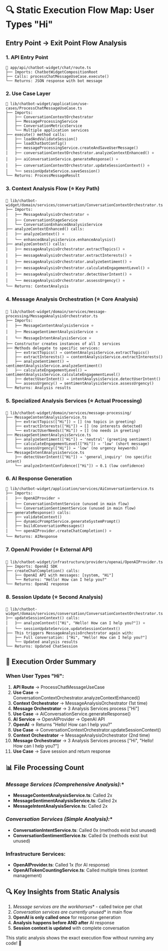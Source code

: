 # 🔍 Static Execution Flow Map: User Types "Hi"

## **Entry Point → Exit Point Flow Analysis**

### **1. API Entry Point**
```
📁 app/api/chatbot-widget/chat/route.ts
├── Imports: ChatbotWidgetCompositionRoot
├── Calls: processChatMessageUseCase.execute()
└── Returns: JSON response with bot message
```

### **2. Use Case Layer**
```
📁 lib/chatbot-widget/application/use-cases/ProcessChatMessageUseCase.ts
├── Imports: 
│   ├── ConversationContextOrchestrator
│   ├── MessageProcessingService
│   ├── ConversationMetricsService
│   └── Multiple application services
├── execute() method calls:
│   ├── loadAndValidateSession()
│   ├── loadChatbotConfig()
│   ├── messageProcessingService.createAndSaveUserMessage()
│   ├── conversationContextOrchestrator.analyzeContextEnhanced() ⭐
│   ├── aiConversationService.generateResponse() ⭐
│   ├── conversationContextOrchestrator.updateSessionContext() ⭐
│   └── sessionUpdateService.saveSession()
└── Returns: ProcessMessageResult
```

### **3. Context Analysis Flow (⭐ Key Path)**
```
📁 lib/chatbot-widget/domain/services/conversation/ConversationContextOrchestrator.ts
├── Imports:
│   ├── MessageAnalysisOrchestrator ⭐
│   ├── ConversationStageService
│   └── ConversationEnhancedAnalysisService
├── analyzeContextEnhanced() calls:
│   ├── analyzeContext() ⭐
│   └── enhancedAnalysisService.enhanceAnalysis()
├── analyzeContext() calls:
│   ├── messageAnalysisOrchestrator.extractTopics() ⭐
│   ├── messageAnalysisOrchestrator.extractInterests() ⭐
│   ├── messageAnalysisOrchestrator.analyzeSentiment() ⭐
│   ├── messageAnalysisOrchestrator.calculateEngagementLevel() ⭐
│   ├── messageAnalysisOrchestrator.detectUserIntent() ⭐
│   └── messageAnalysisOrchestrator.assessUrgency() ⭐
└── Returns: ContextAnalysis
```

### **4. Message Analysis Orchestration (⭐ Core Analysis)**
```
📁 lib/chatbot-widget/domain/services/message-processing/MessageAnalysisOrchestrator.ts
├── Imports:
│   ├── MessageContentAnalysisService ⭐
│   ├── MessageSentimentAnalysisService ⭐
│   └── MessageIntentAnalysisService ⭐
├── Constructor creates instances of all 3 services
├── Methods delegate to specific services:
│   ├── extractTopics() → contentAnalysisService.extractTopics()
│   ├── extractInterests() → contentAnalysisService.extractInterests()
│   ├── analyzeSentiment() → sentimentAnalysisService.analyzeSentiment()
│   ├── calculateEngagementLevel() → sentimentAnalysisService.calculateEngagementLevel()
│   ├── detectUserIntent() → intentAnalysisService.detectUserIntent()
│   └── assessUrgency() → sentimentAnalysisService.assessUrgency()
└── Returns: Analysis results
```

### **5. Specialized Analysis Services (⭐ Actual Processing)**
```
📁 lib/chatbot-widget/domain/services/message-processing/
├── MessageContentAnalysisService.ts
│   ├── extractTopics(["Hi"]) → [] (no topics in greeting)
│   ├── extractInterests(["Hi"]) → [] (no interests detected)
│   └── extractUserNeeds(["Hi"]) → [] (no needs in greeting)
├── MessageSentimentAnalysisService.ts
│   ├── analyzeSentiment(["Hi"]) → 'neutral' (greeting sentiment)
│   ├── calculateEngagementLevel(["Hi"]) → 'low' (short message)
│   └── assessUrgency(["Hi"]) → 'low' (no urgency keywords)
└── MessageIntentAnalysisService.ts
    ├── detectUserIntent(["Hi"]) → 'general_inquiry' (no specific intent)
    └── analyzeIntentConfidence(["Hi"]) → 0.1 (low confidence)
```

### **6. AI Response Generation**
```
📁 lib/chatbot-widget/application/services/AiConversationService.ts
├── Imports:
│   ├── OpenAIProvider ⭐
│   ├── ConversationIntentService (unused in main flow)
│   └── ConversationSentimentService (unused in main flow)
├── generateResponse() calls:
│   ├── validateContext()
│   ├── dynamicPromptService.generateSystemPrompt()
│   ├── buildConversationMessages()
│   └── openAIProvider.createChatCompletion() ⭐
└── Returns: AIResponse
```

### **7. OpenAI Provider (⭐ External API)**
```
📁 lib/chatbot-widget/infrastructure/providers/openai/OpenAIProvider.ts
├── Imports: OpenAI SDK
├── createChatCompletion() calls:
│   ├── OpenAI API with messages: [system, "Hi"]
│   └── Returns: "Hello! How can I help you?"
└── Returns: OpenAI response
```

### **8. Session Update (⭐ Second Analysis)**
```
📁 lib/chatbot-widget/domain/services/conversation/ConversationContextOrchestrator.ts
├── updateSessionContext() calls:
│   ├── analyzeContext(["Hi", "Hello! How can I help you?"]) ⭐
│   └── sessionUpdateService.updateSessionContext()
├── This triggers MessageAnalysisOrchestrator again with:
│   ├── Full conversation: ["Hi", "Hello! How can I help you?"]
│   └── Updated analysis results
└── Returns: Updated ChatSession
```

## **🎯 Execution Order Summary**

### **When User Types "Hi":**

1. **API Route** → ProcessChatMessageUseCase
2. **Use Case** → ConversationContextOrchestrator.analyzeContextEnhanced()
3. **Context Orchestrator** → MessageAnalysisOrchestrator (1st time)
4. **Message Orchestrator** → 3 Analysis Services process ["Hi"]
5. **Use Case** → AiConversationService.generateResponse()
6. **AI Service** → OpenAIProvider → OpenAI API
7. **OpenAI** → Returns "Hello! How can I help you?"
8. **Use Case** → ConversationContextOrchestrator.updateSessionContext()
9. **Context Orchestrator** → MessageAnalysisOrchestrator (2nd time)
10. **Message Orchestrator** → 3 Analysis Services process ["Hi", "Hello! How can I help you?"]
11. **Use Case** → Save session and return response

## **📊 File Processing Count**

### **Message* Services (Comprehensive Analysis):**
- **MessageContentAnalysisService.ts**: Called 2x
- **MessageSentimentAnalysisService.ts**: Called 2x  
- **MessageIntentAnalysisService.ts**: Called 2x

### **Conversation* Services (Simple Analysis):**
- **ConversationIntentService.ts**: Called 0x (methods exist but unused)
- **ConversationSentimentService.ts**: Called 0x (methods exist but unused)

### **Infrastructure Services:**
- **OpenAIProvider.ts**: Called 1x (for AI response)
- **OpenAITokenCountingService.ts**: Called multiple times (context management)

## **🔍 Key Insights from Static Analysis**

1. **Message* services are the workhorses** - called twice per chat
2. **Conversation* services are currently unused** in main flow
3. **OpenAI is only called once** for response generation
4. **Analysis happens before AND after** AI response
5. **Session context is updated** with complete conversation

This static analysis shows the exact execution flow without running any code! 🎯 
